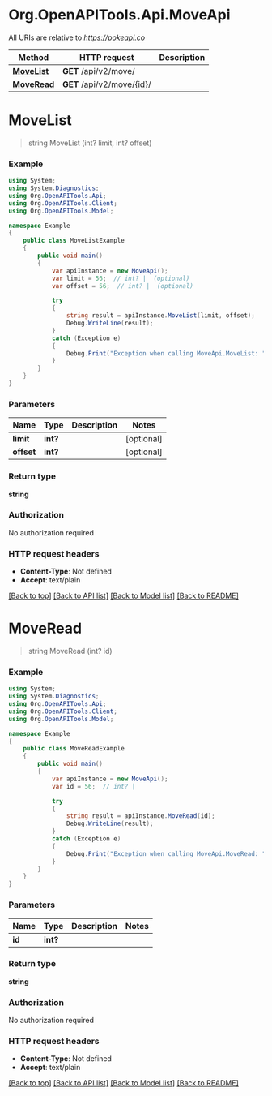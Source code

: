 # Org.OpenAPITools.Api.MoveApi

All URIs are relative to *https://pokeapi.co*

Method | HTTP request | Description
------------- | ------------- | -------------
[**MoveList**](MoveApi.md#movelist) | **GET** /api/v2/move/ | 
[**MoveRead**](MoveApi.md#moveread) | **GET** /api/v2/move/{id}/ | 


<a name="movelist"></a>
# **MoveList**
> string MoveList (int? limit, int? offset)



### Example
```csharp
using System;
using System.Diagnostics;
using Org.OpenAPITools.Api;
using Org.OpenAPITools.Client;
using Org.OpenAPITools.Model;

namespace Example
{
    public class MoveListExample
    {
        public void main()
        {
            var apiInstance = new MoveApi();
            var limit = 56;  // int? |  (optional) 
            var offset = 56;  // int? |  (optional) 

            try
            {
                string result = apiInstance.MoveList(limit, offset);
                Debug.WriteLine(result);
            }
            catch (Exception e)
            {
                Debug.Print("Exception when calling MoveApi.MoveList: " + e.Message );
            }
        }
    }
}
```

### Parameters

Name | Type | Description  | Notes
------------- | ------------- | ------------- | -------------
 **limit** | **int?**|  | [optional] 
 **offset** | **int?**|  | [optional] 

### Return type

**string**

### Authorization

No authorization required

### HTTP request headers

 - **Content-Type**: Not defined
 - **Accept**: text/plain

[[Back to top]](#) [[Back to API list]](../README.md#documentation-for-api-endpoints) [[Back to Model list]](../README.md#documentation-for-models) [[Back to README]](../README.md)

<a name="moveread"></a>
# **MoveRead**
> string MoveRead (int? id)



### Example
```csharp
using System;
using System.Diagnostics;
using Org.OpenAPITools.Api;
using Org.OpenAPITools.Client;
using Org.OpenAPITools.Model;

namespace Example
{
    public class MoveReadExample
    {
        public void main()
        {
            var apiInstance = new MoveApi();
            var id = 56;  // int? | 

            try
            {
                string result = apiInstance.MoveRead(id);
                Debug.WriteLine(result);
            }
            catch (Exception e)
            {
                Debug.Print("Exception when calling MoveApi.MoveRead: " + e.Message );
            }
        }
    }
}
```

### Parameters

Name | Type | Description  | Notes
------------- | ------------- | ------------- | -------------
 **id** | **int?**|  | 

### Return type

**string**

### Authorization

No authorization required

### HTTP request headers

 - **Content-Type**: Not defined
 - **Accept**: text/plain

[[Back to top]](#) [[Back to API list]](../README.md#documentation-for-api-endpoints) [[Back to Model list]](../README.md#documentation-for-models) [[Back to README]](../README.md)

